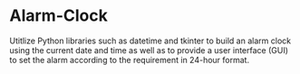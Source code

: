 # Alarm-Clock

Utitlize Python libraries such as datetime and tkinter to build an alarm clock using the current date and time as well as to provide a user interface (GUI) to set the alarm according to the requirement in 24-hour format.
